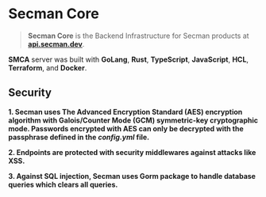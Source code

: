 # Secman Core

> **Secman Core** is the Backend Infrastructure for Secman products at [**api.secman.dev**](https://api.secman.dev).

**SMCA** server was built with **GoLang**, **Rust**, **TypeScript**, **JavaScript**, **HCL**, **Terraform**, and **Docker**.

## Security

**1. Secman uses The Advanced Encryption Standard (AES) encryption algorithm with Galois/Counter Mode (GCM) symmetric-key cryptographic mode. Passwords encrypted with AES can only be decrypted with the passphrase defined in the _config.yml_ file.**

**2. Endpoints are protected with security middlewares against attacks like XSS.**

**3. Against SQL injection, Secman uses Gorm package to handle database queries which clears all queries.**
